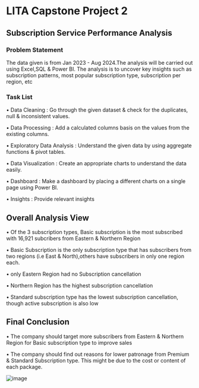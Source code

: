 # LITA Capstone Project 2
## Subscription Service Performance Analysis 

### Problem Statement 
The data given is from Jan 2023 - Aug 2024.The analysis will be carried out  using Excel,SQL & Power BI. The analysis is to uncover key insights such as subscription patterns, most popular subscription type, subscription per region, etc

### Task List
• Data Cleaning : Go through the given dataset & check for the duplicates, null & inconsistent values.

• Data Processing : Add a calculated columns basis on the values from the existing columns.

• Exploratory Data Analysis : Understand the given data by using aggregate functions & pivot tables.

• Data Visualization : Create an appropriate charts to understand the data easily.

• Dashboard : Make a dashboard by placing a different charts on a single page using Power BI.

• Insights : Provide relevant insights 

## Overall Analysis View
• Of the 3 subscription types, Basic subscription is the most subscribed with 16,921 subcribers from Eastern & Northern Region 

• Basic Subscription is the only subscription type that has subscribers from two regions (i.e East & North),others have subscribers in only one region each. 

• only Eastern Region had no Subscription cancellation

• Northern Region has the highest subscription cancellation 

• Standard subscription type has the lowest subscription cancellation, though active subscription is also low


## Final Conclusion
• The company should target more subscribers from Eastern & Northern Region for Basic subscription type to improve sales

• The company should find out reasons for lower patronage from Premium & Standard Subscription type. This might be due to the cost or content of each package.


![image](https://github.com/user-attachments/assets/42df22df-1839-44bd-97fd-47aaf023572d)
